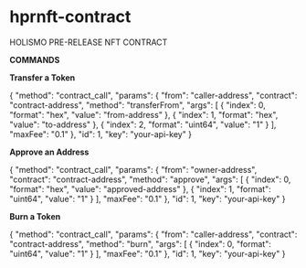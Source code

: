 # hprnft-contract
HOLISMO PRE-RELEASE NFT CONTRACT

**COMMANDS**

**Transfer a Token**

{
  "method": "contract_call",
  "params": {
    "from": "caller-address",
    "contract": "contract-address",
    "method": "transferFrom",
    "args": [
      {
        "index": 0,
        "format": "hex",
        "value": "from-address"
      },
      {
        "index": 1,
        "format": "hex",
        "value": "to-address"
      },
      {
        "index": 2,
        "format": "uint64",
        "value": "1"
      }
    ],
    "maxFee": "0.1"
  },
  "id": 1,
  "key": "your-api-key"
}


**Approve an Address**

{
  "method": "contract_call",
  "params": {
    "from": "owner-address",
    "contract": "contract-address",
    "method": "approve",
    "args": [
      {
        "index": 0,
        "format": "hex",
        "value": "approved-address"
      },
      {
        "index": 1,
        "format": "uint64",
        "value": "1"
      }
    ],
    "maxFee": "0.1"
  },
  "id": 1,
  "key": "your-api-key"
}


**Burn a Token**

{
  "method": "contract_call",
  "params": {
    "from": "caller-address",
    "contract": "contract-address",
    "method": "burn",
    "args": [
      {
        "index": 0,
        "format": "uint64",
        "value": "1"
      }
    ],
    "maxFee": "0.1"
  },
  "id": 1,
  "key": "your-api-key"
}

